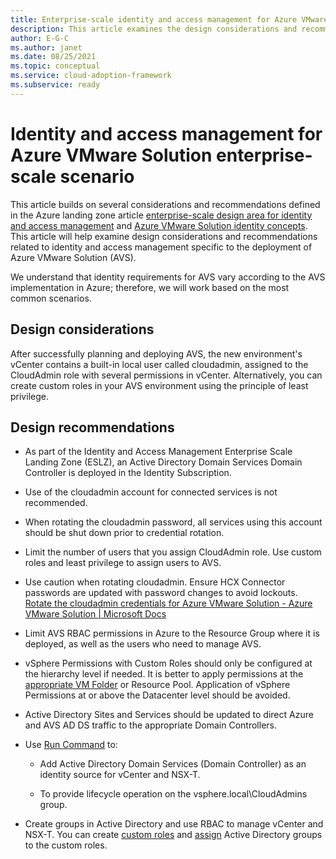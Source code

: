 ```yaml
---
title: Enterprise-scale identity and access management for Azure VMware Solution
description: This article examines the design considerations and recommendations related to identity and access management specific to Azure VMware Solution (AVS).
author: E-G-C
ms.author: janet
ms.date: 08/25/2021
ms.topic: conceptual
ms.service: cloud-adoption-framework
ms.subservice: ready
---
```


# Identity and access management for Azure VMware Solution enterprise-scale scenario

This article builds on several considerations and recommendations defined in the
Azure landing zone article [enterprise-scale design area for identity and access
management](/azure/cloud-adoption-framework/ready/enterprise-scale/identity-and-access-management) and [Azure VMware Solution identity concepts](/azure/azure-vmware/concepts-identity).
This article will help examine design considerations and recommendations related to 
identity and access management specific to the deployment of Azure VMware Solution (AVS).

We understand that identity requirements for AVS vary according to the AVS
implementation in Azure; therefore, we will work based on the most common scenarios.

## Design considerations

After successfully planning and deploying AVS, the new environment's vCenter contains 
a built-in local user called cloudadmin, assigned to the CloudAdmin role with several
permissions in vCenter. Alternatively, you can create custom roles in your AVS environment
using the principle of least privilege.

## Design recommendations

-   As part of the Identity and Access Management Enterprise Scale Landing Zone
    (ESLZ), an Active Directory Domain Services Domain Controller is deployed in
    the Identity Subscription.

-  Use of the cloudadmin account for connected services is not recommended.

-  When rotating the cloudadmin password, all services using this account 
   should be shut down prior to credential rotation.

-   Limit the number of users that you assign CloudAdmin role. Use custom roles
    and least privilege to assign users to AVS.

-   Use caution when rotating cloudadmin. Ensure HCX
    Connector passwords are updated with password changes to avoid lockouts.
    [Rotate the cloudadmin credentials for Azure VMware Solution - Azure VMware
    Solution \| Microsoft
    Docs](/azure/azure-vmware/rotate-cloudadmin-credentials)

-   Limit AVS RBAC permissions in Azure to the Resource Group where it is
    deployed, as well as the users who need to manage AVS.

-   vSphere Permissions with Custom Roles should only be configured at the
    hierarchy level if needed. It is better to apply permissions at the
    [appropriate VM
    Folder](/azure/azure-vmware/concepts-identity)
    or Resource Pool. Application of vSphere Permissions at or above the
    Datacenter level should be avoided.

-   Active Directory Sites and Services should be updated to direct Azure and
    AVS AD DS traffic to the appropriate Domain Controllers.

-   Use [Run Command](/azure/azure-vmware/configure-identity-source-vcenter) to:

    -   Add Active Directory Domain Services (Domain Controller) as an identity
        source for vCenter and NSX-T.

    -   To provide lifecycle operation on the vsphere.local\\CloudAdmins group.

-   Create groups in Active Directory and use RBAC to manage vCenter and NSX-T.
    You can create [custom
    roles](https://docs.vmware.com/en/VMware-vSphere/6.7/com.vmware.vsphere.security.doc/GUID-41E5E52E-A95B-4E81-9724-6AD6800BEF78.html)
    and
    [assign](https://docs.vmware.com/en/VMware-vSphere/6.7/com.vmware.vsphere.security.doc/GUID-18071E9A-EED1-4968-8D51-E0B4F526FDA3.html)
    Active Directory groups to the custom roles.

